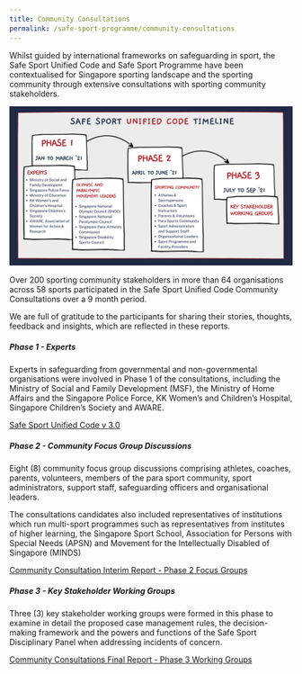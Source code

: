 ```yaml
---
title: Community Consultations
permalink: /safe-sport-programme/community-consultations
---
```

Whilst guided by international frameworks on safeguarding in sport, the Safe Sport Unified Code and Safe Sport Programme have been contextualised for Singapore sporting landscape and the sporting community through extensive consultations with sporting community stakeholders. 


![Alt text for image on Isomer site](/images/SSUC%20Timeline.png)


Over 200 sporting community stakeholders in more than 64 organisations across 58 sports participated in the Safe Sport Unified Code Community Consultations over a 9 month period.

We are full of gratitude to the participants for sharing their stories, thoughts, feedback and insights, which are reflected in these reports.





#####  Phase 1 - Experts


Experts in safeguarding from governmental and non-governmental organisations were involved in Phase 1 of the consultations, including the Ministry of Social and Family Development (MSF), the Ministry of Home Affairs and the Singapore Police Force, KK Women’s and Children’s Hospital, Singapore Children’s Society and AWARE.

[Safe Sport Unified Code v 3.0](/files/community-consultations/Safe%20Sport%20Unified%20Code.pdf)

##### Phase 2 -  Community Focus Group Discussions

Eight (8) community focus group discussions comprising athletes, coaches, parents, volunteers, members of the para sport community, sport administrators, support staff, safeguarding officers and organisational leaders. 

The consultations candidates also included representatives of institutions which run multi-sport programmes such as representatives from institutes of higher learning, the Singapore Sport School, Association for Persons with Special Needs (APSN) and Movement for the Intellectually Disabled of Singapore (MINDS) 

[Community Consultation Interim Report - Phase 2 Focus Groups](/files/community-consultations/Community%20Consultation%20Interim%20Report.pdf)

##### Phase 3 - Key Stakeholder Working Groups

Three (3) key stakeholder working groups were formed in this  phase to examine in detail the proposed case management rules, the decision-making framework and the powers and functions of the Safe Sport Disciplinary Panel when addressing incidents of concern. 

[Community Consultations Final Report - Phase 3 Working Groups](/files/community-consultations/Phase%203%20Safe%20Sport%20Unified%20Code%20Consultations%20Final%20Report.pdf)